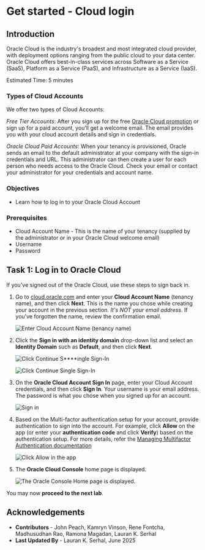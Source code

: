 # Get started - Cloud login

## Introduction

Oracle Cloud is the industry's broadest and most integrated cloud provider, with deployment options ranging from the public cloud to your data center. Oracle Cloud offers best-in-class services across Software as a Service (SaaS), Platform as a Service (PaaS), and Infrastructure as a Service (IaaS).

Estimated Time: 5 minutes

### Types of Cloud Accounts

We offer two types of Cloud Accounts:

*Free Tier Accounts*:  After you sign up for the free [Oracle Cloud promotion](https://signup.cloud.oracle.com) or sign up for a paid account, you’ll get a welcome email. The email provides you with your cloud account details and sign in credentials.

*Oracle Cloud Paid Accounts*:  When your tenancy is provisioned, Oracle sends an email to the default administrator at your company with the sign-in credentials and URL. This administrator can then create a user for each person who needs access to the Oracle Cloud. Check your email or contact your administrator for your credentials and account name.

### Objectives

- Learn how to log in to your Oracle Cloud Account

### Prerequisites
- Cloud Account Name - This is the name of your tenancy (supplied by the administrator or in your Oracle Cloud welcome email)
- Username
- Password

## Task 1:  Log in to Oracle Cloud
If you've signed out of the Oracle Cloud, use these steps to sign back in.

1. Go to [cloud.oracle.com](https://cloud.oracle.com) and enter your **Cloud Account Name** (tenancy name), and then click **Next**. This is the name you chose while creating your account in the previous section. _It's NOT your email address_. If you've forgotten the name, review the confirmation email.

    ![Enter Cloud Account Name (tenancy name)](./images/cloud-oracle-ls.png " ")

2. Click the **Sign in with an identity domain** drop-down list and select an **Identity Domain** such as **Default**, and then click **Next**.

    ![Click Continue S****ingle Sign-In](./images/cloud-login-default-ls.png " ")

    ![Click Continue Single Sign-In](./images/cloud-login-oracle-identity-ls.png " ")

3. On the **Oracle Cloud Account Sign In** page, enter your Cloud Account credentials, and then click **Sign In**. Your username is your email address. The password is what you chose when you signed up for an account.

    ![Sign in](./images/oci-signin-ls.png " ")

4. Based on the Multi-factor authentication setup for your account, provide authentication to sign into the account. For example, click **Allow** on the app (or enter your **authentication code** and click **Verify**) based on the authentication setup. For more details, refer the [Managing Multifactor Authentication documentation](https://docs.oracle.com/en-us/iaas/Content/Identity/Tasks/usingmfa.htm)

    ![Click Allow in the app](./images/sso-multi-factor-authentication-ls.png " ")

5. The **Oracle Cloud Console** home page is displayed.

    ![The Oracle Console Home page is displayed.](./images/console-home-page-ls.png " ")

You may now **proceed to the next lab**.

## Acknowledgements
- **Contributors** - John Peach, Kamryn Vinson, Rene Fontcha, Madhusudhan Rao, Ramona Magadan, Lauran K. Serhal
- **Last Updated By** - Lauran K. Serhal, June 2025
